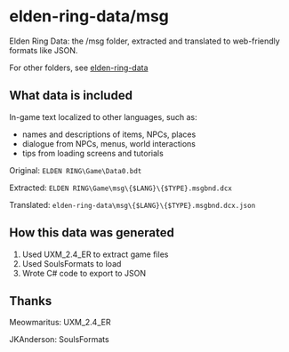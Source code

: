 # elden-ring-data/msg

Elden Ring Data: the /msg folder, extracted and translated to web-friendly formats like JSON.

For other folders, see [elden-ring-data](https://github.com/elden-ring-data)

## What data is included

In-game text localized to other languages, such as:

- names and descriptions of items, NPCs, places
- dialogue from NPCs, menus, world interactions
- tips from loading screens and tutorials

Original: `ELDEN RING\Game\Data0.bdt`

Extracted: `ELDEN RING\Game\msg\{$LANG}\{$TYPE}.msgbnd.dcx`

Translated: `elden-ring-data\msg\{$LANG}\{$TYPE}.msgbnd.dcx.json`

## How this data was generated

1. Used UXM_2.4_ER to extract game files
2. Used SoulsFormats to load
3. Wrote C# code to export to JSON

## Thanks

Meowmaritus: UXM_2.4_ER

JKAnderson: SoulsFormats
